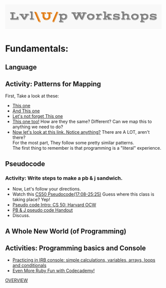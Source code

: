 ![logo](https://github.com/AlliVaughn/lvlup_curriculum/raw/master/images/logo.png)
=================================
# Fundamentals:
##  Language 
## Activity: Patterns for Mapping
First, Take a look at these: 
* [This one](http://www.worldjournal.com/)
* [And This one](http://www.bbc.com/russian)
* [Let's not forget This one](http://www.aljazeera.net)
* [This one too!](http://www.20minutes.fr/)
How are they the same?  Different? Can we map this to anything we need to do?
* [Now let's look at this link. Notice anything?](http://cdn.oreillystatic.com/news/graphics/prog_lang_poster.pdf)
 There are A LOT, aren't there?  
 For the  most part, They follow some pretty similar patterns.  
 The first thing to remember is that programming is a "literal" experience. 
 

##  Pseudocode
### Activity: Write steps to make a pb & j sandwich. 
* Now, Let's follow your  directions. 
* Watch this [CS50 Pseudocode(17:08-25:25)](https://www.youtube.com/watch?v=KUB-aJXquUA)
Guess where this class is taking place?  Yep!  
* [Pseudo code Intro: CS 50: Harvard OCW](https://www.youtube.com/watch?v=UuFWYOnHwGM)
* [PB & J pseudo code Handout](http://static.zerorobotics.mit.edu/docs/team-activities/ProgrammingPeanutButterAndJelly.pdf)
* Discuss. 

## A Whole New World (of Programming)
## Activities: Programming basics and Console
* [Practicing in IRB console: simple calculations, variables, arrays, loops and conditionals](http://docs.railsbridge.org/intro-to-rails/ruby_language)
* [Even More Ruby Fun with Codecademy!](https://www.codecademy.com/courses/ruby-beginner-en-d1Ylq/0/1?curriculum_id=5059f8619189a5000201fbcb)
 
[OVERVIEW](overview.md) 
 
